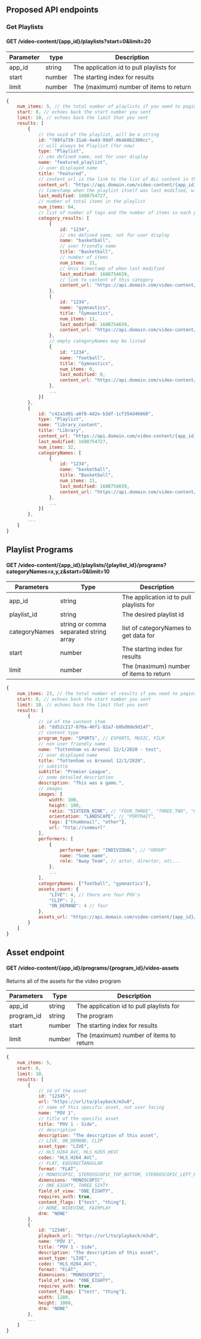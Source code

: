 
## Proposed API endpoints

### Get Playlists

#### GET /video-content/{app_id}/playlists?start=0&limit=20

| Parameter | type | Description |
| --------- | ----- | ---------- |
| app_id | string | The application id to pull playlists for |
| start | number | The starting index for results |
| limit | number | The (maximum) number of items to return |

```js
{
    num_items: 5, // the total number of playlists if you need to paginate
    start: 0, // echoes back the start number you sent
    limit: 10, // echoes back the limit that you sent
    results: [
        {
            // the uuid of the playlist, will be a string
            id: "789fa739-31a6-4a4d-99df-06460b2300cc",
            // will always be Playlist (for now)
            type: "Playlist",
            // cms defined name, not for user display
            name: "featured_playlist", 
            // user displayed name
            title: "Featured", 
            // content_url is the link to the list of ALL content in this playlist
            content_url: "https://api.domain.com/video-content/{app_id}/playlists/789fa739-31a6-4a4d-99df-06460b2300cc", 
            // timestamp when the playlist itself was last modified, will represent latest last modified of tags or if the playlist itself was changed
            last_modified: 1608754727,
            // number of total items in the playlist
            num_items: 64,
            // list of number of tags and the number of items in each playlist, this is not paginated
            category_results: [
                {
                    id: "1234",
                    // cms defined name, not for user display
                    name: "basketball", 
                    // user friendly name
                    title: "Basketball",
                    // number of items
                    num_items: 21,
                    // Unix timestamp of when last modified
                    last_modified: 1608754659,
                    // link to content of this category
                    content_url: "https://api.domain.com/video-content/{app_id}/playlists/{playlist_id}?categoryNames=basketball"
                },
                {
                    id: "1234",
                    name: "gymnastics", 
                    title: "Gymnastics",
                    num_items: 11,
                    last_modified: 1608754659,
                    content_url: "https://api.domain.com/video-content/{app_id}/playlists/{playlist_id}?categoryNames=gymnastics"
                },
                // empty categoryNames may be listed
                {
                    id: "1234",
                    name: "football", 
                    title: "Gymnastics",
                    num_items: 0,
                    last_modified: 0,
                    content_url: "https://api.domain.com/video-content/{app_id}/playlists/{playlist_id}?categoryNames=football"
                },
                ...
            }]
        },
        {
            id: "c42a1d01-a0f8-4d2e-b3df-1cf354d46660",
            type: "Playlist",
            name: "library_content", 
            title: "Library", 
            content_url: "https://api.domain.com/video-content/{app_id}/playlists/c42a1d01-a0f8-4d2e-b3df-1cf354d46660", 
            last_modified: 1608754727,
            num_items: 32,
            categoryNames: [
                {
                    id: "1234",
                    name: "basketball", 
                    title: "Basketball",
                    num_items: 21,
                    last_modified: 1608754659,
                    content_url: "https://api.domain.com/video-content/{app_id}/playlists/{playlist_id}?categoryNames=basketball"
                },
                ...
            }]
        },
        ...
    ]
}
```

## Playlist Programs

#### GET /video-content/{app_id}/playlists/{playlist_id}/programs?categoryNames=x,y,z&start=0&limit=10

| Parameters | Type | Description |
|------------|------|-------------|
| app_id| string| The application id to pull playlists for |
| playlist_id | string| The desired playlist id |
| categoryNames | string or comma separated string array | list of categoryNames to get data for |
| start | number | The starting index for results |
| limit | number | The (maximum) number of items to return |

```js
{
    num_items: 23, // the total number of results if you need to paginate
    start: 0, // echoes back the start number you sent
    limit: 10, // echoes back the limit that you sent
    results: [
        {
            // id of the content item
            id: "dd52c217-870a-46f1-82a7-b8bd0de9d14f",
            // content type
            program_type: "SPORTS", // ESPORTS, MUSIC, FILM
            // non user friendly name
            name: "Tottenham vs Arsenal 12/1/2020 - test",
            // user displayed name
            title: "Tottenham vs Arsenal 12/1/2020",
            // subtitle 
            subtitle: "Premier League",
            // some detailed description
            description: "This was a game.",
            // images
            images: [
                width: 100,
                height: 100,
                ratio: "SIXTEEN_NINE", // "FOUR_THREE", "THREE_TWO", "OTHER"
                orientation: "LANDSCAPE", // "PORTRAIT",
                tags: ["thumbnail", "other"],
                url: "http://someurl"
            ],
            performers: [
                {
                    performer_type: "INDIVIDUAL", // "GROUP"
                    name: "Some name",
                    role: "Away Team", // actor, director, etc...
                },
                ...
            ],
            categoryNames: ["football", "gymnastics"],
            assets_count: {
                "LIVE": 4, // there are four POV's
                "CLIP": 2,
                "ON_DEMAND": 4 // four 
            },
            assets_url: "https://api.domain.com/video-content/{app_id}/assets/dd52c217-870a-46f1-82a7-b8bd0de9d14f"
        }
    ]
}
```

## Asset endpoint

#### GET /video-content/{app_id}/programs/{program_id}/video-assets

Returns all of the assets for the video program

| Parameters | Type | Description |
|------------|------|-------------|
| app_id| string| The application id to pull playlists for |
| program_id | string| The program |
| start | number | The starting index for results |
| limit | number | The (maximum) number of items to return |

```js
{
    num_items: 5,
    start: 0,
    limit: 10,
    results: [
        {
            // id of the asset
            id: "12345",
            url: "https://url/to/playback/m3u8",
            // name of this specific asset, not user facing
            name: "POV 1",
            // title of the specific asset
            title: "POV 1 - Side",
            // description
            description: "The description of this asset",
            // LIVE, ON_DEMAND, CLIP
            asset_type: "LIVE",
            // HLS_H264_AVC, HLS_H265_HEVC
            codec: "HLS_H264_AVC",
            // FLAT, EQUIRECTANGULAR 
            format: "FLAT",
            // MONOSCOPIC, STEREOSCOPIC_TOP_BOTTOM, STEREOSCOPIC_LEFT_RIGHT
            dimensions: "MONOSCOPIC",
            // ONE_EIGHTY, THREE_SIXTY
            field_of_view: "ONE_EIGHTY",
            requires_auth: true,
            content_flags: ["test", "thing"],
            // NONE, WIDEVINE, FAIRPLAY
            drm: "NONE"
        },
        {
            id: "12346",
            playback_url: "https://url/to/playback/m3u8",
            name: "POV 1",
            title: "POV 1 - Side",
            description: "The description of this asset",
            asset_type: "LIVE",
            codec: "HLS_H264_AVC",
            format: "FLAT",
            dimensions: "MONOSCOPIC",
            field_of_view: "ONE_EIGHTY",
            requires_auth: true,
            content_flags: ["test", "thing"],
            width: 1280,
            height: 1060,
            drm: "NONE"
        },
        ...
    ]
}